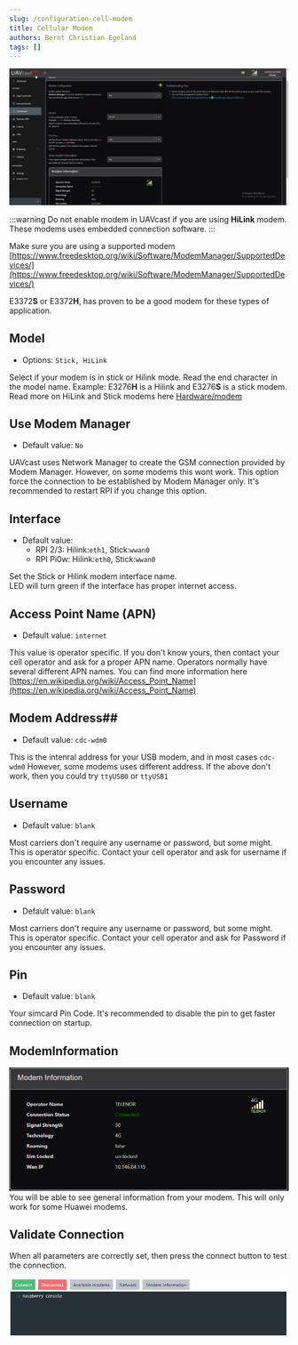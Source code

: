 ```yaml
---
slug: /configuration-cell-modem
title: Cellular Modem
authors: Bernt Christian Egeland
tags: []
---
```


!['Modem'](img/modemPage.jpg)

:::warning
    Do not enable modem in UAVcast if you are using **HiLink** modem. These modems uses embedded connection software.
:::

Make sure you are using a supported modem
[https://www.freedesktop.org/wiki/Software/ModemManager/SupportedDevices/](https://www.freedesktop.org/wiki/Software/ModemManager/SupportedDevices/)

E3372**S** or E3372**H**, has proven to be a good modem for these types of application.

## Model
* Options: `Stick, HiLink`

Select if your modem is in stick or Hilink mode. Read the end character in the model name. Example: E3276<b>H</b> is a Hilink and E3276<b>S</b> is a stick modem.
Read more on HiLink and Stick modems here [Hardware/modem](https://docs.uavmatrix.com/hardware/#modem)

## Use Modem Manager
* Default value: `No`

UAVcast uses Network Manager to create the GSM connection provided by Modem Manager.
However, on some modems this wont work. This option force the connection to be established by Modem Manager only.
It's recommended to restart RPI if you change this option.

## Interface
* Default value:
    * RPI 2/3: Hilink:`eth1`, Stick:`wwan0`
    * RPI Pi0w: Hilink:`eth0`, Stick:`wwan0`

Set the Stick or Hilink modem interface name.<br />
LED will turn green if the interface has proper internet access.

## Access Point Name (APN)
* Default value: `internet`

This value is operator specific. If you don't know yours, then contact your cell operator and ask for a proper APN name.
Operators normally have several different APN names. You can find more information here [https://en.wikipedia.org/wiki/Access_Point_Name](https://en.wikipedia.org/wiki/Access_Point_Name)

## Modem Address##
* Default value: `cdc-wdm0`

This is the intenral address for your USB modem, and in most cases `cdc-wdm0`
However, some modems uses different address. If the above don't work, then you could try `ttyUSB0` or `ttyUSB1`

## Username
* Default value: `blank`

Most carriers don't require any username or password, but some might.
This is operator specific. Contact your cell operator and ask for username if you encounter any issues.

## Password
* Default value: `blank`

Most carriers don't require any username or password, but some might.
This is operator specific. Contact your cell operator and ask for Password if you encounter any issues.

## Pin
* Default value: `blank`

Your simcard Pin Code.  It's recommended to disable the pin to get faster connection on startup.

## ModemInformation
!['ModemInformation'](img/modemInformation.jpg)
You will be able to see general information from your modem. This will only work for some Huawei modems.

## Validate Connection

When all parameters are correctly set, then press the connect button to test the connection.

!['Cell Modem Test'](img/cell.jpg)
